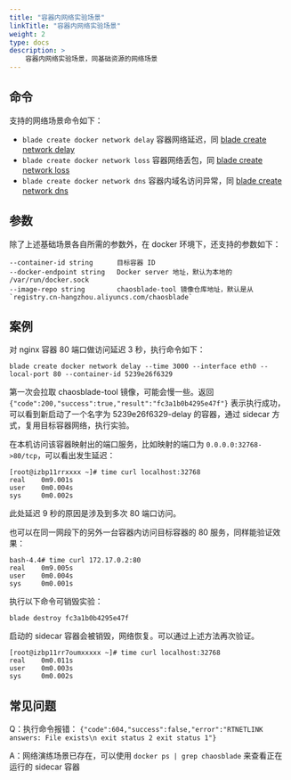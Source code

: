 ```yaml
---
title: "容器内网络实验场景"
linkTitle: "容器内网络实验场景"
weight: 2
type: docs
description: > 
    容器内网络实验场景，同基础资源的网络场景
---
```

## 命令

支持的网络场景命令如下：

* `blade create docker network delay` 容器网络延迟，同 [blade create network delay](../../network/network-delay/)
* `blade create docker network loss` 容器网络丢包，同 [blade create network loss](../../network/network-loss/)
* `blade create docker network dns` 容器内域名访问异常，同 [blade create network dns](../../network/network-dns/)

## 参数
除了上述基础场景各自所需的参数外，在 docker 环境下，还支持的参数如下：

```text
--container-id string      目标容器 ID
--docker-endpoint string   Docker server 地址，默认为本地的 /var/run/docker.sock
--image-repo string        chaosblade-tool 镜像仓库地址，默认是从 `registry.cn-hangzhou.aliyuncs.com/chaosblade`
```

## 案例
对 nginx 容器 80 端口做访问延迟 3 秒，执行命令如下：

```text
blade create docker network delay --time 3000 --interface eth0 --local-port 80 --container-id 5239e26f6329
```

第一次会拉取 chaosblade-tool 镜像，可能会慢一些。返回 `{"code":200,"success":true,"result":"fc3a1b0b4295e47f"}` 表示执行成功，可以看到新启动了一个名字为 5239e26f6329-delay 的容器，通过 sidecar 方式，复用目标容器网络，执行实验。

在本机访问该容器映射出的端口服务，比如映射的端口为 `0.0.0.0:32768->80/tcp`，可以看出发生延迟：

```text
[root@izbp11rrxxxx ~]# time curl localhost:32768
real	0m9.001s
user	0m0.004s
sys	    0m0.002s
```

此处延迟 9 秒的原因是涉及到多次 80 端口访问。

也可以在同一网段下的另外一台容器内访问目标容器的 80 服务，同样能验证效果：

```text
bash-4.4# time curl 172.17.0.2:80
real	0m9.005s
user	0m0.004s
sys 	0m0.001s
```

执行以下命令可销毁实验：

```text
blade destroy fc3a1b0b4295e47f
```

启动的 sidecar 容器会被销毁，网络恢复。可以通过上述方法再次验证。

```text
[root@izbp11rr7oumxxxxx ~]# time curl localhost:32768
real	0m0.011s
user	0m0.003s
sys	    0m0.002s
```

## 常见问题

Q：执行命令报错：
`{"code":604,"success":false,"error":"RTNETLINK answers: File exists\n exit status 2 exit status 1"}`

A：网络演练场景已存在，可以使用 `docker ps | grep chaosblade` 来查看正在运行的 sidecar 容器
